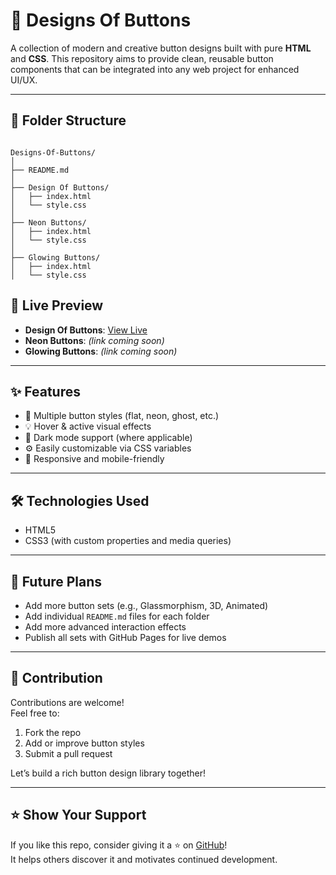 # 🎨 Designs Of Buttons

A collection of modern and creative button designs built with pure **HTML** and **CSS**. This repository aims to provide clean, reusable button components that can be integrated into any web project for enhanced UI/UX.

---

## 📁 Folder Structure

```

Designs-Of-Buttons/
│
├── README.md
│
├── Design Of Buttons/
│   ├── index.html
│   └── style.css
│
├── Neon Buttons/
│   ├── index.html
│   └── style.css
│
├── Glowing Buttons/
│   ├── index.html
│   └── style.css

```

## 🚀 Live Preview

- **Design Of Buttons**: [View Live](https://maqsoodkhan840.github.io/Designs-Of_Buttons/Design%20Of%20Buttons/)
- **Neon Buttons**: _(link coming soon)_
- **Glowing Buttons**: _(link coming soon)_

---

## ✨ Features

- 🎨 Multiple button styles (flat, neon, ghost, etc.)
- 💡 Hover & active visual effects
- 🌙 Dark mode support (where applicable)
- ⚙️ Easily customizable via CSS variables
- 📱 Responsive and mobile-friendly

---

## 🛠 Technologies Used

- HTML5
- CSS3 (with custom properties and media queries)

---

## 📌 Future Plans

- Add more button sets (e.g., Glassmorphism, 3D, Animated)
- Add individual `README.md` files for each folder
- Add more advanced interaction effects
- Publish all sets with GitHub Pages for live demos

---

## 🤝 Contribution

Contributions are welcome!  
Feel free to:

1. Fork the repo
2. Add or improve button styles
3. Submit a pull request

Let’s build a rich button design library together!

---

## ⭐ Show Your Support

If you like this repo, consider giving it a ⭐ on [GitHub](https://github.com/maqsoodkhan840/Designs-Of_Buttons)!  
It helps others discover it and motivates continued development.
